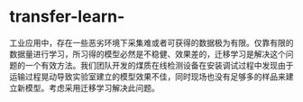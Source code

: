 # transfer-learn-
工业应用中，存在一些恶劣环境下采集难或者可获得的数据极为有限。仅靠有限的数据量进行学习，所习得的模型必然是不稳健、效果差的，迁移学习是解决这个问题的一个有效方法。我们团队开发的煤质在线检测设备在安装调试过程中发现由于运输过程晃动导致实验室建立的模型效果不佳，同时现场也没有足够多的样品来建立新模型。考虑采用迁移学习解决此问题。
